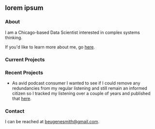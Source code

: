 ## lorem ipsum

### About
I am a Chicago-based Data Scientist interested in complex systems thinking.

If you'd like to learn more about me, go [here](https://medium.com/@eugenesmith_3019/a-brief-personal-manifesto-3b4f38641166).

### Current Projects

### Recent Projects
- As avid podcast consumer I wanted to see if I could remove any redundancies from my regular listening and still remain an informed citizen so I tracked my listening over a couple of years and published that [here](https://github.com/BEugeneSmith/PodcastAnalysis2017).

### Contact
I can be reached at [beugenesmith@gmail.com](mailto:beugenesmith@gmail.com?subject=[Inquiry]%20Source%20Han%20Sans).
